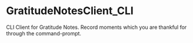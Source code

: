 # GratitudeNotesClient_CLI
CLI Client for Gratitude Notes. Record moments which you are thankful for through the command-prompt.
